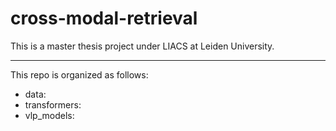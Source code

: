 # cross-modal-retrieval

This is a master thesis project under LIACS at Leiden University.

---

This repo is organized as follows:

* data:
* transformers:
* vlp_models:


```




```
